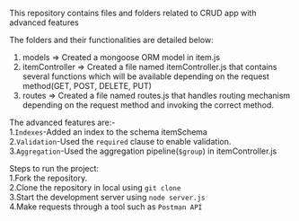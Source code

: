 This repository contains files and folders related to CRUD app with advanced features

The folders and their functionalities are detailed below:
1. models => Created a mongoose ORM model in item.js
2. itemController => Created a file named itemController.js that contains several functions which will be available depending on the request method(GET, POST, DELETE, PUT)
3. routes => Created a file named routes.js that handles routing mechanism depending on the request method and invoking the correct method.

The advanced features are:-<br>
1.`Indexes`-Added an index to the schema itemSchema<br>
2.`Validation`-Used the `required` clause to enable validation.<br>
3.`Aggregation`-Used the aggregation pipeline(`$group`) in itemController.js<br>

Steps to run the project:<br>
1.Fork the repository.<br>
2.Clone the repository in local using `git clone`<br>
3.Start the development server using `node server.js`<br>
4.Make requests through a tool such as `Postman API`<br>
